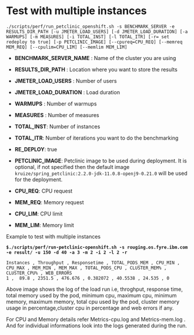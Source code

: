 # Test with multiple instances 

`./scripts/perf/run_petclinic_openshift.sh -s BENCHMARK_SERVER -e RESULTS_DIR_PATH [-u JMETER_LOAD_USERS] [-d JMETER_LOAD_DURATION] [-a WARMUPS] [-m MEASURES] [-i TOTAL_INST] [-l TOTAL_ITR] [-r= set redeploy to true] [-p PETCLINIC_IMAGE] [--cpureq=CPU_REQ] [--memreq MEM_REQ] [--cpulim=CPU_LIM] [--memlim MEM_LIM]` 

- **BENCHMARK_SERVER_NAME** : Name of the cluster you are using
- **RESULTS_DIR_PATH** : Location where you want to store the results
- **JMETER_LOAD_USERS** : Number of users
- **JMETER_LOAD_DURATION** : Load duration
- **WARMUPS** : Number of warmups
- **MEASURES** : Number of measures

- **TOTAL_INST**: Number of instances
- **TOTAL_ITR**: Number of iterations you want to do the benchmarking
- **RE_DEPLOY**: true
- **PETCLINIC_IMAGE**: Petclinic image to be used during deployment. It is optional, if not specified then the default image `kruize/spring_petclinic:2.2.0-jdk-11.0.8-openj9-0.21.0` will be used for the deployment.
- **CPU_REQ**: CPU request
- **MEM_REQ**: Memory request
- **CPU_LIM**: CPU limit
- **MEM_LIM**: Memory limit

Example to test with multiple instances

**`$./scripts/perf/run-petclinic-openshift.sh -s rouging.os.fyre.ibm.com -e result/ -u 150 -d 40 -a 3 -m 2 -i 2 -l 2 -r`**

``` 
Instances , Throughput , Responsetime , TOTAL_PODS_MEM , CPU_MIN , CPU_MAX , MEM_MIN , MEM_MAX , TOTAL_PODS_CPU , CLUSTER_MEM% , CLUSTER_CPU% , WEB_ERRORS 
1 ,  89.8 , 2351.5 , 476.676 , 0.382072 , 40.5538 , 24.535 , 0

```
Above image shows the log of the load run i.e, throghput, response time, total memory used by the pod, minimum cpu, maximum cpu, minimum memory, maximum memory, total cpu used by the pod, cluster memory usage in percentage,cluster cpu in percentage and web errors if any.

For CPU and Memory details refer Metrics-cpu.log and Metrics-mem.log . And for individual informations look into the logs generated during the run.


